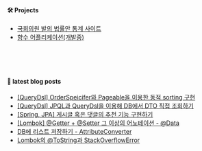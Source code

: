 
#### :hammer_and_wrench: Projects<br/>
- [국회의원 발의 법률안 통계 사이트](https://github.com/dongdong-119/StatisticalDataOnLegislation)
- [향수 어플리케이션(개발중)](https://github.com/kimyounil1/AllPouse)

<br/><br/><br/>
#### :blue_book: latest blog posts
- [[QueryDsl] OrderSpeicifer와 Pageable을 이용한 동적 sorting 구현](https://dongdong-119.tistory.com/61) <br/>
- [[QueryDsl] JPQL과 QueryDsl을 이용해 DB에서 DTO 직접 조회하기](https://dongdong-119.tistory.com/59) <br/>
- [[Spring, JPA] 게시글 혹은 댓글의 추천 기능 구현하기](https://dongdong-119.tistory.com/58) <br/>
- [[Lombok] @Getter + @Setter 그 이상의 어노테이션 - @Data](https://dongdong-119.tistory.com/57) <br/>
- [DB에 리스트 저장하기 - AttributeConverter](https://dongdong-119.tistory.com/56) <br/>
- [Lombok의 @ToString과 StackOverflowError](https://dongdong-119.tistory.com/55) <br/>
